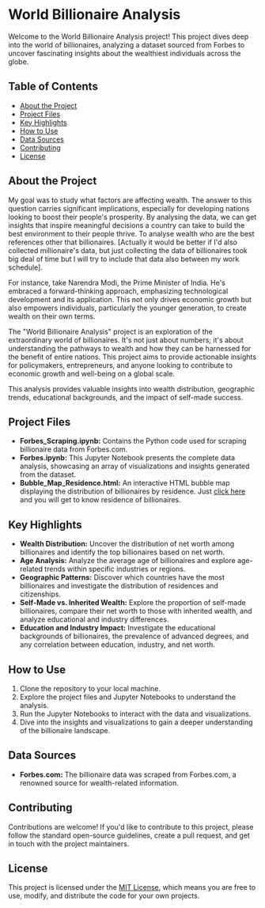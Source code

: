 # World Billionaire Analysis

Welcome to the World Billionaire Analysis project! This project dives deep into the world of billionaires, analyzing a dataset sourced from Forbes to uncover fascinating insights about the wealthiest individuals across the globe.

## Table of Contents
- [About the Project](#about-the-project)
- [Project Files](#project-files)
- [Key Highlights](#key-highlights)
- [How to Use](#how-to-use)
- [Data Sources](#data-sources)
- [Contributing](#contributing)
- [License](#license)

## About the Project

My goal was to study what factors are affecting wealth. The answer to this question carries significant implications, especially for developing nations looking to boost their people's prosperity. By analysing the data, we can get insights that inspire meaningful decisions a country can take to build the best environment to their people thrive. To analyse wealth who are the best references other that billionaires.
[Actually it would be better if I'd also collected millionaire's data, but just collecting the data of billionaires took big deal of time but I will try to include that data also between my work schedule].

For instance, take Narendra Modi, the Prime Minister of India. He's embraced a forward-thinking approach, emphasizing technological development and its application. This not only drives economic growth but also empowers individuals, particularly the younger generation, to create wealth on their own terms.

The "World Billionaire Analysis" project is an exploration of the extraordinary world of billionaires. It's not just about numbers; it's about understanding the pathways to wealth and how they can be harnessed for the benefit of entire nations. This project aims to provide actionable insights for policymakers, entrepreneurs, and anyone looking to contribute to economic growth and well-being on a global scale.

This analysis provides valuable insights into wealth distribution, geographic trends, educational backgrounds, and the impact of self-made success.

## Project Files

- **Forbes_Scraping.ipynb:** Contains the Python code used for scraping billionaire data from Forbes.com.
- **Forbes.ipynb:** This Jupyter Notebook presents the complete data analysis, showcasing an array of visualizations and insights generated from the dataset.
- **Bubble_Map_Residence.html:** An interactive HTML bubble map displaying the distribution of billionaires by residence. Just [click here](https://sujal-luhar.github.io/Forbes_2640_Analysis/bubble_map_residence.html) and you will get to know residence of billionaires.


## Key Highlights

- **Wealth Distribution:** Uncover the distribution of net worth among billionaires and identify the top billionaires based on net worth.
- **Age Analysis:** Analyze the average age of billionaires and explore age-related trends within specific industries or regions.
- **Geographic Patterns:** Discover which countries have the most billionaires and investigate the distribution of residences and citizenships.
- **Self-Made vs. Inherited Wealth:** Explore the proportion of self-made billionaires, compare their net worth to those with inherited wealth, and analyze educational and industry differences.
- **Education and Industry Impact:** Investigate the educational backgrounds of billionaires, the prevalence of advanced degrees, and any correlation between education, industry, and net worth.

## How to Use

1. Clone the repository to your local machine.
2. Explore the project files and Jupyter Notebooks to understand the analysis.
3. Run the Jupyter Notebooks to interact with the data and visualizations.
4. Dive into the insights and visualizations to gain a deeper understanding of the billionaire landscape.

## Data Sources

- **Forbes.com:** The billionaire data was scraped from Forbes.com, a renowned source for wealth-related information.

## Contributing

Contributions are welcome! If you'd like to contribute to this project, please follow the standard open-source guidelines, create a pull request, and get in touch with the project maintainers.

## License

This project is licensed under the [MIT License](LICENSE), which means you are free to use, modify, and distribute the code for your own projects.
